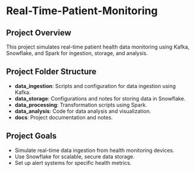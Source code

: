 # Real-Time-Patient-Monitoring
## Project Overview
This project simulates real-time patient health data monitoring using Kafka, Snowflake, and Spark for ingestion, storage, and analysis.

## Project Folder Structure
- **data_ingestion**: Scripts and configuration for data ingestion using Kafka.
- **data_storage**: Configurations and notes for storing data in Snowflake.
- **data_processing**: Transformation scripts using Spark.
- **data_analysis**: Code for data analysis and visualization.
- **docs**: Project documentation and notes.

## Project Goals
- Simulate real-time data ingestion from health monitoring devices.
- Use Snowflake for scalable, secure data storage.
- Set up alert systems for specific health metrics.
